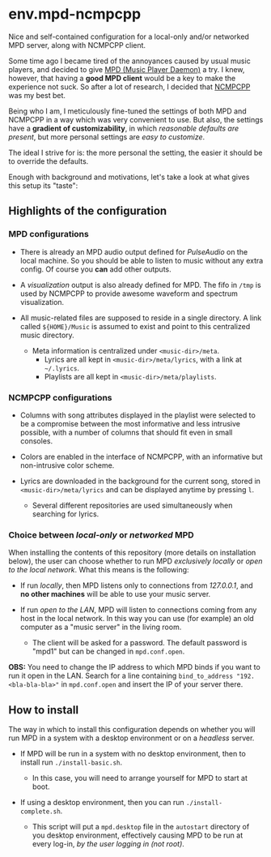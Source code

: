 env.mpd-ncmpcpp
===============

Nice and self-contained configuration for a local-only and/or networked MPD server, along with NCMPCPP client.

Some time ago I became tired of the annoyances caused by usual music players,
and decided to give [MPD (Music Player Daemon)](http://www.musicpd.org/) a try.
I knew, however, that having a **good MPD client** would be a key to make the experience not suck.
So after a lot of research, I decided that [NCMPCPP](http://ncmpcpp.rybczak.net/) was my best bet.

Being who I am, I meticulously fine-tuned the settings of both MPD and NCMPCPP in a way which was very convenient to use.
But also, the settings have a **gradient of customizability**, in which _reasonable defaults are present_,
but more personal settings are _easy to customize_.

The ideal I strive for is: the more personal the setting, the easier it should be to override the defaults.

Enough with background and motivations, let's take a look at what gives this setup its "taste":


Highlights of the configuration
-------------------------------

### MPD configurations ###

 * There is already an MPD audio output defined for _PulseAudio_ on the local machine.
   So you should be able to listen to music without any extra config. Of course you **can** add other outputs.

 * A _visualization_ output is also already defined for MPD.
   The fifo in `/tmp` is used by NCMPCPP to provide awesome waveform and spectrum visualization.

 * All music-related files are supposed to reside in a single directory.
   A link called `${HOME}/Music` is assumed to exist and point to this centralized music directory.
    + Meta information is centralized under `<music-dir>/meta`.
       - Lyrics are all kept in `<music-dir>/meta/lyrics`, with a link at `~/.lyrics`.
       + Playlists are all kept in `<music-dir>/meta/playlists`.

### NCMPCPP configurations ###

 * Columns with song attributes displayed in the playlist were selected to be a compromise between
   the most informative and less intrusive possible,
   with a number of columns that should fit even in small consoles.

 * Colors are enabled in the interface of NCMPCPP, with an informative but non-intrusive color scheme.

 * Lyrics are downloaded in the background for the current song,
   stored in `<music-dir>/meta/lyrics` and can be displayed anytime by pressing `l`.
    + Several different repositories are used simultaneously when searching for lyrics.

### Choice between _local-only_ or _networked_ MPD ###

When installing the contents of this repository (more details on installation below),
the user can choose whether to run MPD _exclusively locally_ or _open to the local network_.
What this means is the following:

 * If run _locally_, then MPD listens only to connections from _127.0.0.1_,
   and **no other machines** will be able to use your music server.

 * If run _open to the LAN_, MPD will listen to connections coming from any host in the local network.
   In this way you can use (for example) an old computer as a "music server" in the living room.
    + The client will be asked for a password. The default password is "mpd1" but can be changed in `mpd.conf.open`.

**OBS:** You need to change the IP address to which MPD binds if you want to run it open in the LAN.
Search for a line containing `bind_to_address "192.<bla-bla-bla>"` in `mpd.conf.open` and
insert the IP of your server there.


How to install
--------------

The way in which to install this configuration depends on
whether you will run MPD in a system with a desktop environment or on a _headless_ server.

 * If MPD will be run in a system with no desktop environment, then to install run `./install-basic.sh`.
    + In this case, you will need to arrange yourself for MPD to start at boot.

 * If using a desktop environment, then you can run `./install-complete.sh`.
    + This script will put a `mpd.desktop` file in the `autostart` directory of you desktop environment,
      effectively causing MPD to be run at every log-in, _by the user logging in (not root)_.

